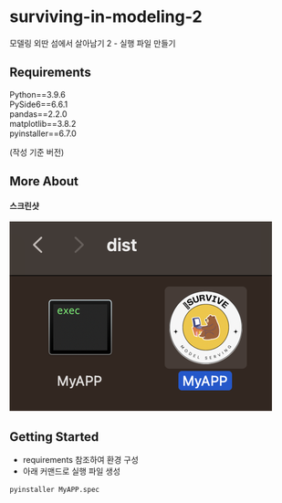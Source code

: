# surviving-in-modeling-2
모델링 외딴 섬에서 살아남기 2 - 실행 파일 만들기

## Requirements   
Python==3.9.6  
PySide6==6.6.1  
pandas==2.2.0  
matplotlib==3.8.2  
pyinstaller==6.7.0

(작성 기준 버전)
## More About
#### 스크린샷
![screen image](docs/screen01.png)

## Getting Started
- requirements 참조하여 환경 구성
- 아래 커맨드로 실행 파일 생성
```bash
pyinstaller MyAPP.spec
```

